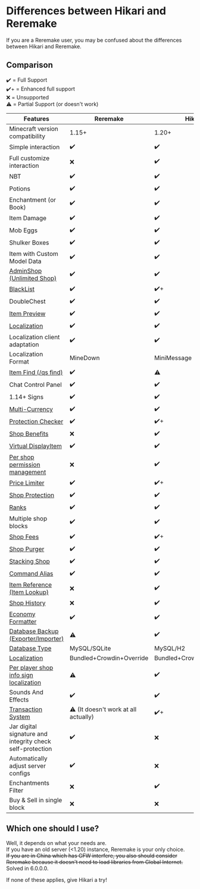 # Differences between Hikari and Reremake

If you are a Reremake user, you may be confused about the differences between Hikari and Reremake.

## Comparison

✔️ = Full Support  
✔️+ = Enhanced full support  
❌ = Unsupported  
⚠️ = Partial Support (or doesn't work)  

| Features                                                                                | Reremake                            | Hikari                   |
| --------------------------------------------------------------------------------------- | ----------------------------------- | ------------------------ |
| Minecraft version compatibility                                                         | 1.15+                               | 1.20+                    |
| Simple interaction                                                                      | ✔️                                   | ✔️                        |
| Full customize interaction                                                              | ❌                                   | ✔️                        |
| NBT                                                                                     | ✔️                                   | ✔️                        |
| Potions                                                                                 | ✔️                                   | ✔️                        |
| Enchantment (or Book)                                                                   | ✔️                                   | ✔️                        |
| Item Damage                                                                             | ✔️                                   | ✔️                        |
| Mob Eggs                                                                                | ✔️                                   | ✔️                        |
| Shulker Boxes                                                                           | ✔️                                   | ✔️                        |
| Item with Custom Model Data                                                             | ✔️                                   | ✔️                        |
| [AdminShop (Unlimited Shop)](../modules/shops/adminshop.md)                             | ✔️                                   | ✔️                        |
| [BlackList](../modules/shops//blacklist.md)                                             | ✔️                                   | ✔️+                       |
| DoubleChest                                                                             | ✔️                                   | ✔️                        |
| [Item Preview](../modules/shops/shop-basic.md#preview-the-item)                         | ✔️                                   | ✔️                        |
| [Localization](../modules/localization.md)                                              | ✔️                                   | ✔️                        |
| Localization client adaptation                                                          | ✔️                                   | ✔️                        |
| Localization Format                                                                     | MineDown                             | MiniMessage              |
| [Item Find (/qs find)](../modules/shops/shop-search.md)                                 | ✔️                                   | ⚠️                        |
| Chat Control Panel                                                                      | ✔️                                   | ✔️                        |
| 1.14+ Signs                                                                             | ✔️                                   | ✔️                        |
| [Multi-Currency](../modules/multi-currency.md)                                          | ✔️                                   | ✔️                        |
| [Protection Checker](../modules/shops/protection-checker.md)                            | ✔️                                   | ✔️+                       |
| [Shop Benefits](../modules/shops/benefit.md)                                            | ❌                                   | ✔️                        |
| [Virtual DisplayItem](../modules/shops/display-system.md)                               | ✔️                                   | ✔️                        |
| [Per shop permission management](../modules/shops/per-shop-perms-management.md)         | ❌                                   | ✔️                        |
| [Price Limiter](../modules/shops/price-system.md)                                       | ✔️                                   | ✔️+                       |
| [Shop Protection](../modules/shops/protection.md)                                       | ✔️                                   | ✔️                        |
| [Ranks](../modules/shops/ranks.md)                                                      | ✔️                                   | ✔️                        |
| Multiple shop blocks                                                                    | ✔️                                   | ✔️                        |
| [Shop Fees](../modules/shops/shop-fees.md)                                              | ✔️                                   | ✔️+                       |
| [Shop Purger](../modules/shops/shop-purger.md)                                          | ✔️                                   | ✔️                        |
| [Stacking Shop](../modules/shops/stacking-shop.md)                                      | ✔️                                   | ✔️                        |
| [Command Alias](../modules/cmd-alias.md)                                                | ✔️                                   | ✔️                        |
| [Item Reference (Item Lookup)](../modules/item-ref.md)                                  | ❌                                   | ✔️                        |
| [Shop History](../modules/shops/shop-history.md)                                        | ❌                                   | ✔️                        |
| [Economy Formatter](../modules/economy-formatter.md)                                    | ✔️                                   | ✔️                        |
| [Database Backup (Exporter/Importer)](../modules/datasource.md)                         | ⚠️                                   | ✔️                        |
| [Database Type](../modules/datasource.md)                                               | MySQL/SQLite                        | MySQL/H2                 |
| [Localization](../modules/localization.md)                                              | Bundled+Crowdin+Override            | Bundled+Crowdin+Override |
| [Per player shop info sign localization](../modules/shops/per-shop-perms-management.md) | ⚠️                                   | ✔️                        |
| Sounds And Effects                                                                      | ✔️                                   | ✔️                        |
| [Transaction System](../modules/transaction-system.md)                                  | ⚠️ (It doesn't work at all actually) | ✔️+                       |
| Jar digital signature and integrity check self-protection                               | ✔️                                   | ❌                        |
| Automatically adjust server configs                                                     | ✔️                                   | ❌                        |
| Enchantments Filter                                                                     | ❌                                   | ✔️                        |
| Buy & Sell in single block                                                              | ❌                                   | ❌                        |

## Which one should I use?

Well, it depends on what your needs are.  
If you have an old server (<1.20) instance, Reremake is your only choice.  
~~If you are in China which has GFW interfere, you also should consider Reremake because it doesn't need to load libraries from Global Internet.~~ Solved in 6.0.0.0.  

If none of these applies, give Hikari a try!
